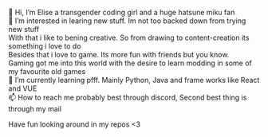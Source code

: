 👋 Hi, I’m Elise a transgender coding girl and a huge hatsune miku fan   
👀 I’m interested in learing new stuff. Im not too backed down from trying new stuff   
With that i like to bening creative. So from drawing to content-creation its something i love to do   
Besides that i love to game. Its more fun with friends but you know.   
Gaming got me into this world with the desire to learn modding in some of my favourite old games   
🌱 I’m currently learning pfff. Mainly Python, Java and frame works like React and VUE   
📫 How to reach me probably best through discord, Second best thing is through my mail   

Have fun looking around in my repos <3

<!--
**Elise39u/Elise39u** is a ✨ _special_ ✨ repository because its `README.md` (this file) appears on your GitHub profile.

Here are some ideas to get you started:

- 🔭 I’m currently working on ...
- 🌱 I’m currently learning ...
- 👯 I’m looking to collaborate on ...
- 🤔 I’m looking for help with ...
- 💬 Ask me about ...
- 📫 How to reach me: ...
- 😄 Pronouns: ...
- ⚡ Fun fact: ...
-->
